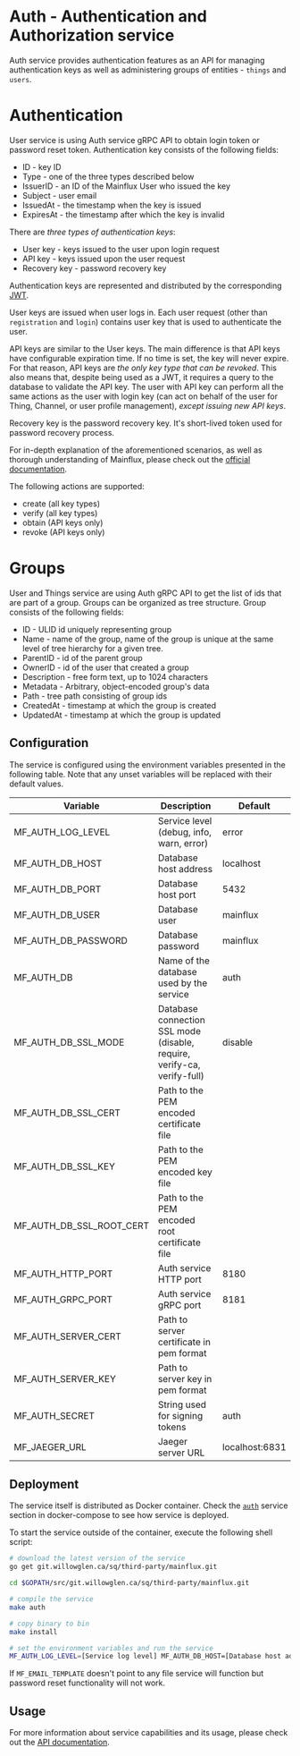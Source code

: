 # Auth - Authentication and Authorization service

Auth service provides authentication features as an API for managing authentication keys as well as administering groups of entities - `things` and `users`. 

# Authentication
User service is using Auth service gRPC API to obtain login token or password reset token. Authentication key consists of the following fields:
- ID - key ID
- Type - one of the three types described below
- IssuerID - an ID of the Mainflux User who issued the key
- Subject - user email
- IssuedAt - the timestamp when the key is issued
- ExpiresAt - the timestamp after which the key is invalid

There are *three types of authentication keys*:

- User key - keys issued to the user upon login request
- API key - keys issued upon the user request
- Recovery key - password recovery key

Authentication keys are represented and distributed by the corresponding [JWT](jwt.io).

User keys are issued when user logs in. Each user request (other than `registration` and `login`) contains user key that is used to authenticate the user.

API keys are similar to the User keys. The main difference is that API keys have configurable expiration time. If no time is set, the key will never expire. For that reason, API keys are _the only key type that can be revoked_. This also means that, despite being used as a JWT, it requires a query to the database to validate the API key. The user with API key can perform all the same actions as the user with login key (can act on behalf of the user for Thing, Channel, or user profile management), *except issuing new API keys*.

Recovery key is the password recovery key. It's short-lived token used for password recovery process.

For in-depth explanation of the aforementioned scenarios, as well as thorough
understanding of Mainflux, please check out the [official documentation][doc].

The following actions are supported:

- create (all key types)
- verify (all key types)
- obtain (API keys only)
- revoke (API keys only)

# Groups
User and Things service are using Auth gRPC API to get the list of ids that are part of a group. Groups can be organized as tree structure.
Group consists of the following fields:

- ID - ULID id uniquely representing group
- Name - name of the group, name of the group is unique at the same level of tree hierarchy for a given tree.
- ParentID - id of the parent group
- OwnerID - id of the user that created a group
- Description - free form text, up to 1024 characters
- Metadata - Arbitrary, object-encoded group's data
- Path - tree path consisting of group ids
- CreatedAt - timestamp at which the group is created
- UpdatedAt - timestamp at which the group is updated

## Configuration

The service is configured using the environment variables presented in the
following table. Note that any unset variables will be replaced with their
default values.

| Variable                  | Description                                                              | Default       |
|---------------------------|--------------------------------------------------------------------------|---------------|
| MF_AUTH_LOG_LEVEL         | Service level (debug, info, warn, error)                                 | error         |
| MF_AUTH_DB_HOST           | Database host address                                                    | localhost     |
| MF_AUTH_DB_PORT           | Database host port                                                       | 5432          |
| MF_AUTH_DB_USER           | Database user                                                            | mainflux      |
| MF_AUTH_DB_PASSWORD       | Database password                                                        | mainflux      |
| MF_AUTH_DB                | Name of the database used by the service                                 | auth          |
| MF_AUTH_DB_SSL_MODE       | Database connection SSL mode (disable, require, verify-ca, verify-full)  | disable       |
| MF_AUTH_DB_SSL_CERT       | Path to the PEM encoded certificate file                                 |               |
| MF_AUTH_DB_SSL_KEY        | Path to the PEM encoded key file                                         |               |
| MF_AUTH_DB_SSL_ROOT_CERT  | Path to the PEM encoded root certificate file                            |               |
| MF_AUTH_HTTP_PORT         | Auth service HTTP port                                                   | 8180          |
| MF_AUTH_GRPC_PORT         | Auth service gRPC port                                                   | 8181          |
| MF_AUTH_SERVER_CERT       | Path to server certificate in pem format                                 |               |
| MF_AUTH_SERVER_KEY        | Path to server key in pem format                                         |               |
| MF_AUTH_SECRET            | String used for signing tokens                                           | auth          |
| MF_JAEGER_URL             | Jaeger server URL                                                        | localhost:6831|

## Deployment

The service itself is distributed as Docker container. Check the [`auth`](https://git.willowglen.ca/sq/third-party/mainflux.git/blob/master/docker/docker-compose.yml#L71-L94) service section in 
docker-compose to see how service is deployed.


To start the service outside of the container, execute the following shell script:

```bash
# download the latest version of the service
go get git.willowglen.ca/sq/third-party/mainflux.git

cd $GOPATH/src/git.willowglen.ca/sq/third-party/mainflux.git

# compile the service
make auth

# copy binary to bin
make install

# set the environment variables and run the service
MF_AUTH_LOG_LEVEL=[Service log level] MF_AUTH_DB_HOST=[Database host address] MF_AUTH_DB_PORT=[Database host port] MF_AUTH_DB_USER=[Database user] MF_AUTH_DB_PASS=[Database password] MF_AUTH_DB=[Name of the database used by the service] MF_AUTH_DB_SSL_MODE=[SSL mode to connect to the database with] MF_AUTH_DB_SSL_CERT=[Path to the PEM encoded certificate file] MF_AUTH_DB_SSL_KEY=[Path to the PEM encoded key file] MF_AUTH_DB_SSL_ROOT_CERT=[Path to the PEM encoded root certificate file] MF_AUTH_HTTP_PORT=[Service HTTP port] MF_AUTH_GRPC_PORT=[Service gRPC port] MF_AUTH_SECRET=[String used for signing tokens] MF_AUTH_SERVER_CERT=[Path to server certificate] MF_AUTH_SERVER_KEY=[Path to server key] MF_JAEGER_URL=[Jaeger server URL] $GOBIN/mainflux-auth
```

If `MF_EMAIL_TEMPLATE` doesn't point to any file service will function but password reset functionality will not work.

## Usage

For more information about service capabilities and its usage, please check out
the [API documentation](openapi.yml).

[doc]: http://mainflux.readthedocs.io

